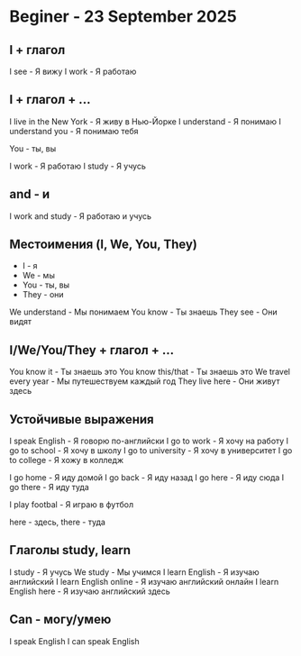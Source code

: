 # Beginer - 23 September 2025

## I + глагол

I see - Я вижу
I work - Я работаю

## I + глагол + ...

I live in the New York - Я живу в Нью-Йорке
I understand - Я понимаю
I understand you - Я понимаю тебя

You - ты, вы

I work - Я работаю
I study - Я учусь

## and - и

I work and study - Я работаю и учусь

## Местоимения (I, We, You, They)

* I - я
* We - мы
* You - ты, вы
* They - они

We understand - Мы понимаем
You know - Ты знаешь
They see - Они видят

## I/We/You/They + глагол + ...

You know it - Ты знаешь это
You know this/that - Ты знаешь это
We travel every year - Мы путешествуем каждый год
They live here - Они живут здесь

## Устойчивые выражения

I speak English - Я говорю по-английски
I go to work - Я хочу на работу
I go to school - Я хочу в школу
I go to university - Я хочу в университет
I go to college - Я хожу в колледж

I go home - Я иду домой
I go back - Я иду назад
I go here - Я иду сюда
I go there - Я иду туда

I play footbal - Я играю в футбол

here - здесь, there - туда

## Глаголы study, learn

I study - Я учусь
We study - Мы учимся
I learn English - Я изучаю английский
I learn English online - Я изучаю английский онлайн
I learn English here - Я изучаю английский здесь

## Can - могу/умею

I speak English
I can speak English